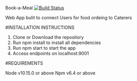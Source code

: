 Book-a-Meal
[![Build Status](https://travis-ci.org/joladubu/alcforloop-mealapp.svg?branch=master)](https://travis-ci.org/joladubu/alcforloop-mealapp)

Web App bulit to connect Users for food ordeing to Caterers 



#INSTALLATION INSTRUCTIONS 
1. Clone or Download the repository
2. Run npm install to install all dependencies
3. Run npm start to start the app
4. Access endpoints on localhost:9001

#REQUIREMENTS

Node v10.15.0 or above
Npm v6.4 or above
